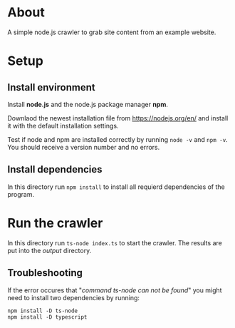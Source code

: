 # About
A simple node.js crawler to grab site content from an example website.

# Setup
## Install environment
Install **node.js** and the node.js package manager **npm**.

Downlaod the newest installation file from https://nodejs.org/en/ and install it with the default installation settings.

Test if node and npm are installed correctly by running `node -v` and `npm -v`. You should receive a version number and no errors.

## Install dependencies
In this directory run `npm install` to install all requierd dependencies of the program.

# Run the crawler
In this directory run `ts-node index.ts` to start the crawler. The results are put into the *output* directory.

## Troubleshooting
If the error occures that "*command ts-node can not be found*" you might need to install two dependencies by running:

~~~
npm install -D ts-node
npm install -D typescript
~~~